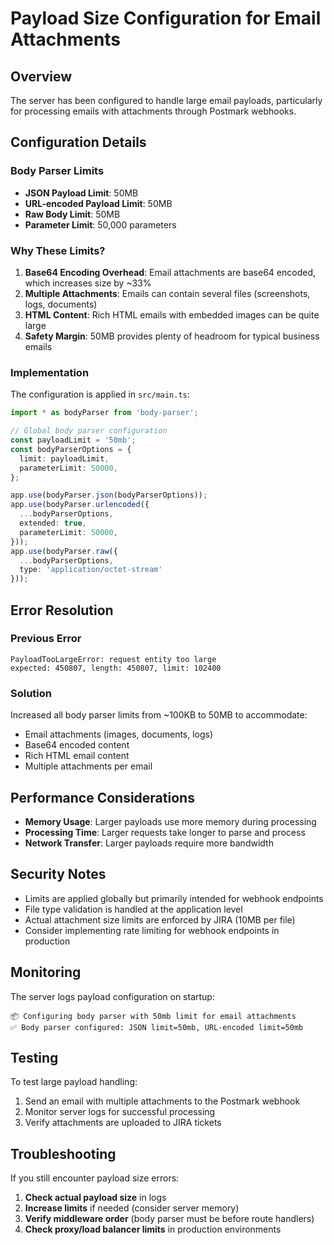 # Payload Size Configuration for Email Attachments

## Overview

The server has been configured to handle large email payloads, particularly for processing emails with attachments through Postmark webhooks.

## Configuration Details

### Body Parser Limits

- **JSON Payload Limit**: 50MB
- **URL-encoded Payload Limit**: 50MB  
- **Raw Body Limit**: 50MB
- **Parameter Limit**: 50,000 parameters

### Why These Limits?

1. **Base64 Encoding Overhead**: Email attachments are base64 encoded, which increases size by ~33%
2. **Multiple Attachments**: Emails can contain several files (screenshots, logs, documents)
3. **HTML Content**: Rich HTML emails with embedded images can be quite large
4. **Safety Margin**: 50MB provides plenty of headroom for typical business emails

### Implementation

The configuration is applied in `src/main.ts`:

```typescript
import * as bodyParser from 'body-parser';

// Global body parser configuration
const payloadLimit = '50mb';
const bodyParserOptions = {
  limit: payloadLimit,
  parameterLimit: 50000,
};

app.use(bodyParser.json(bodyParserOptions));
app.use(bodyParser.urlencoded({ 
  ...bodyParserOptions, 
  extended: true,
  parameterLimit: 50000,
}));
app.use(bodyParser.raw({ 
  ...bodyParserOptions, 
  type: 'application/octet-stream' 
}));
```

## Error Resolution

### Previous Error
```
PayloadTooLargeError: request entity too large
expected: 450807, length: 450807, limit: 102400
```

### Solution
Increased all body parser limits from ~100KB to 50MB to accommodate:
- Email attachments (images, documents, logs)
- Base64 encoded content
- Rich HTML email content
- Multiple attachments per email

## Performance Considerations

- **Memory Usage**: Larger payloads use more memory during processing
- **Processing Time**: Larger requests take longer to parse and process
- **Network Transfer**: Larger payloads require more bandwidth

## Security Notes

- Limits are applied globally but primarily intended for webhook endpoints
- File type validation is handled at the application level
- Actual attachment size limits are enforced by JIRA (10MB per file)
- Consider implementing rate limiting for webhook endpoints in production

## Monitoring

The server logs payload configuration on startup:
```
📦 Configuring body parser with 50mb limit for email attachments
✅ Body parser configured: JSON limit=50mb, URL-encoded limit=50mb
```

## Testing

To test large payload handling:
1. Send an email with multiple attachments to the Postmark webhook
2. Monitor server logs for successful processing
3. Verify attachments are uploaded to JIRA tickets

## Troubleshooting

If you still encounter payload size errors:

1. **Check actual payload size** in logs
2. **Increase limits** if needed (consider server memory)
3. **Verify middleware order** (body parser must be before route handlers)
4. **Check proxy/load balancer limits** in production environments 